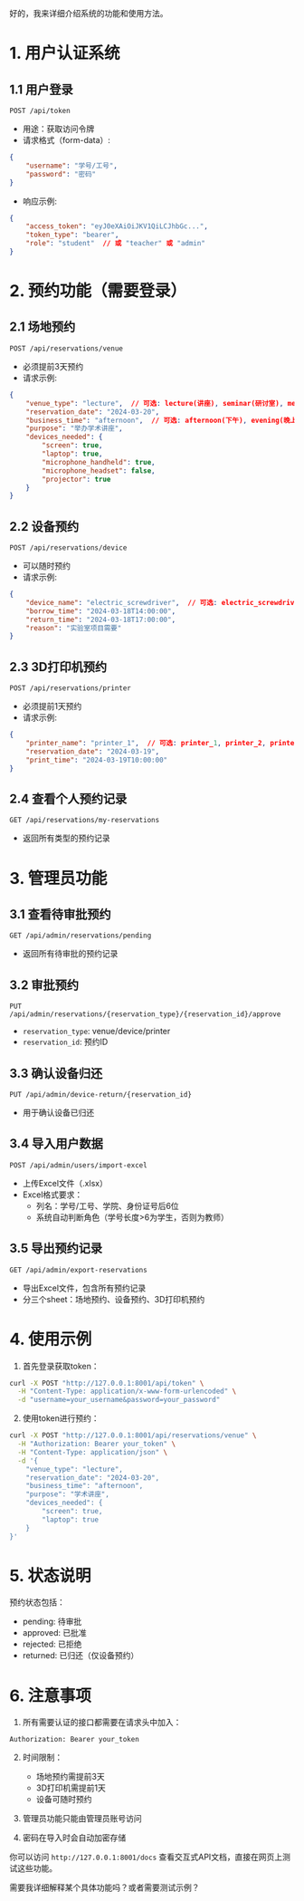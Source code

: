 好的，我来详细介绍系统的功能和使用方法。

# 1. 用户认证系统

## 1.1 用户登录

```
POST /api/token
```

- 用途：获取访问令牌
- 请求格式（form-data）:

```json
{
    "username": "学号/工号",
    "password": "密码"
}
```

- 响应示例:

```json
{
    "access_token": "eyJ0eXAiOiJKV1QiLCJhbGc...",
    "token_type": "bearer",
    "role": "student"  // 或 "teacher" 或 "admin"
}
```

# 2. 预约功能（需要登录）

## 2.1 场地预约

```
POST /api/reservations/venue
```

- 必须提前3天预约
- 请求示例:

```json
{
    "venue_type": "lecture",  // 可选: lecture(讲座), seminar(研讨室), meeting_room(会议室)
    "reservation_date": "2024-03-20",
    "business_time": "afternoon",  // 可选: afternoon(下午), evening(晚上)
    "purpose": "举办学术讲座",
    "devices_needed": {
        "screen": true,
        "laptop": true,
        "microphone_handheld": true,
        "microphone_headset": false,
        "projector": true
    }
}
```

## 2.2 设备预约

```
POST /api/reservations/device
```

- 可以随时预约
- 请求示例:

```json
{
    "device_name": "electric_screwdriver",  // 可选: electric_screwdriver(电动螺丝刀), multimeter(万用表)
    "borrow_time": "2024-03-18T14:00:00",
    "return_time": "2024-03-18T17:00:00",
    "reason": "实验室项目需要"
}
```

## 2.3 3D打印机预约

```
POST /api/reservations/printer
```

- 必须提前1天预约
- 请求示例:

```json
{
    "printer_name": "printer_1",  // 可选: printer_1, printer_2, printer_3
    "reservation_date": "2024-03-19",
    "print_time": "2024-03-19T10:00:00"
}
```

## 2.4 查看个人预约记录

```
GET /api/reservations/my-reservations
```

- 返回所有类型的预约记录

# 3. 管理员功能

## 3.1 查看待审批预约

```
GET /api/admin/reservations/pending
```

- 返回所有待审批的预约记录

## 3.2 审批预约

```
PUT /api/admin/reservations/{reservation_type}/{reservation_id}/approve
```

- `reservation_type`: venue/device/printer
- `reservation_id`: 预约ID

## 3.3 确认设备归还

```
PUT /api/admin/device-return/{reservation_id}
```

- 用于确认设备已归还

## 3.4 导入用户数据

```
POST /api/admin/users/import-excel
```

- 上传Excel文件（.xlsx）
- Excel格式要求：
  - 列名：学号/工号、学院、身份证号后6位
  - 系统自动判断角色（学号长度>6为学生，否则为教师）

## 3.5 导出预约记录

```
GET /api/admin/export-reservations
```

- 导出Excel文件，包含所有预约记录
- 分三个sheet：场地预约、设备预约、3D打印机预约

# 4. 使用示例

1. 首先登录获取token：

```bash
curl -X POST "http://127.0.0.1:8001/api/token" \
  -H "Content-Type: application/x-www-form-urlencoded" \
  -d "username=your_username&password=your_password"
```

2. 使用token进行预约：

```bash
curl -X POST "http://127.0.0.1:8001/api/reservations/venue" \
  -H "Authorization: Bearer your_token" \
  -H "Content-Type: application/json" \
  -d '{
    "venue_type": "lecture",
    "reservation_date": "2024-03-20",
    "business_time": "afternoon",
    "purpose": "学术讲座",
    "devices_needed": {
        "screen": true,
        "laptop": true
    }
}'
```

# 5. 状态说明

预约状态包括：

- pending: 待审批
- approved: 已批准
- rejected: 已拒绝
- returned: 已归还（仅设备预约）

# 6. 注意事项

1. 所有需要认证的接口都需要在请求头中加入：

```
Authorization: Bearer your_token
```

2. 时间限制：

   - 场地预约需提前3天
   - 3D打印机需提前1天
   - 设备可随时预约
3. 管理员功能只能由管理员账号访问
4. 密码在导入时会自动加密存储

你可以访问 `http://127.0.0.1:8001/docs` 查看交互式API文档，直接在网页上测试这些功能。

需要我详细解释某个具体功能吗？或者需要测试示例？
